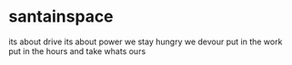 # santainspace
its about drive its about power we stay hungry we devour put in the work put in the hours and take whats ours
